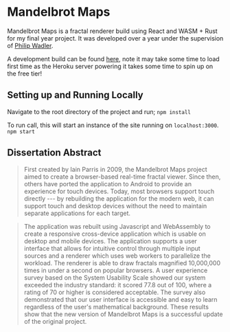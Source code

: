 # Mandelbrot Maps

Mandelbrot Maps is a fractal renderer build using React and WASM + Rust for my final year project. It was developed over a year under the supervision of [Philip Wadler](http://homepages.inf.ed.ac.uk/wadler/).

A development build can be found [here](https://mandelbrot-maps.herokuapp.com/), note it may take some time to load first time as the Heroku server powering it takes some time to spin up on the free tier! 

## Setting up and Running Locally

Navigate to the root directory of the project and run; 
`npm install`

To run call, this will start an instance of the site running on `localhost:3000`. 
`npm start`

## Dissertation Abstract

>First created by Iain Parris in 2009, the Mandelbrot Maps project aimed to create a browser-based real-time fractal viewer. Since then, others have ported the application to Android to provide an experience for touch devices. Today, most browsers support touch directly --- by rebuilding the application for the modern web, it can support touch and desktop devices without the need to maintain separate applications for each target. 

>The application was rebuilt using Javascript and WebAssembly to create a responsive cross-device application which is usable on desktop and mobile devices. The application supports a user interface that allows for intuitive control through multiple input sources and a renderer which uses web workers to parallelize the workload. The renderer is able to draw fractals magnified 10,000,000 times in under a second on popular browsers. A user experience survey based on the System Usability Scale showed our system exceeded the industry standard: it scored 77.8 out of 100, where a rating of 70 or higher is considered acceptable. The survey also demonstrated that our user interface is accessible and easy to learn regardless of the user's mathematical background. These results show that the new version of Mandelbrot Maps is a successful update of the original project. 

